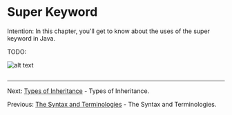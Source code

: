 # Super Keyword

Intention: In this chapter, you'll get to know about the uses of the super keyword in Java.

TODO:

![alt text](../../etc/oop/img.png "Img")

```java

```

<hr>

Next: [Types of Inheritance](chapter_14.md "Types of Inheritance") - Types of Inheritance.

Previous: [The Syntax and Terminologies](chapter_12.md "The Syntax and Terminologies") - The Syntax and Terminologies.